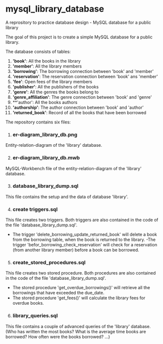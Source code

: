 # mysql_library_database
A reprository to practice database design - MySQL database for a public library

The goal of this project is to create a simple MySQL database for a public library.

The database consists of tables:
1. **'book'**: All the books in the library
2. **'member'**: All the library members
3. **'borrowing'**: The borrowing connection between 'book' and 'member'
4. **'reservation'**: The reservation connection between 'book' ans 'member'
5. **'fee'**: Open fees of the library members
6. **'publisher'**: All the publishers of the books
7. **'genre'**: All the genres the books belong to
8. **'genre_affiliation'**: The  genre connection between 'book' and 'genre'
9. **'author': All the books authors
10. **'authorship'**: The author connection between 'book' and 'author'
11. **'returned_book'**: Record of all the books that have been borrowed

The repository contains six files:

1. ### er-diagram_library_db.png
Entity-relation-diagram of the 'library' database.

2. ### er-diagram_library_db.mwb
MySQL-Workbench file of the entity-relation-diagram of the 'library' database.

3. ### database_library_dump.sql
This file contains the setup and the data of database 'library'.

4. ### create triggers.sql
This file creates two triggers. Both triggers are also contained in the code of the file 'database_library_dump.sql'.
- The trigger 'delete_borrowing_update_returned_book' will delete a book from the borrowing table, when the book is returned to the library.
-The trigger 'befor_borrowing_check_reservation' will check for a reservation (from another library member) before a book can be borrowed.

5. ### create_stored_procedures.sql
This file creates two stored procedure. Both procedures are also contained in the code of the file 'database_library_dump.sql'.
- The stored procedure 'get_overdue_borrowings()' will retrieve all the borrowings that have exceeded the due_date.
- The stored procedure 'get_fees()' will calculate the library fees for overdue books.

6. ### library_queries.sql
This file contains a couple of advanced queries of the 'library' database. (Who has written the most books? What is the average time books are borrowed? How often were the books borrowed? ...)
